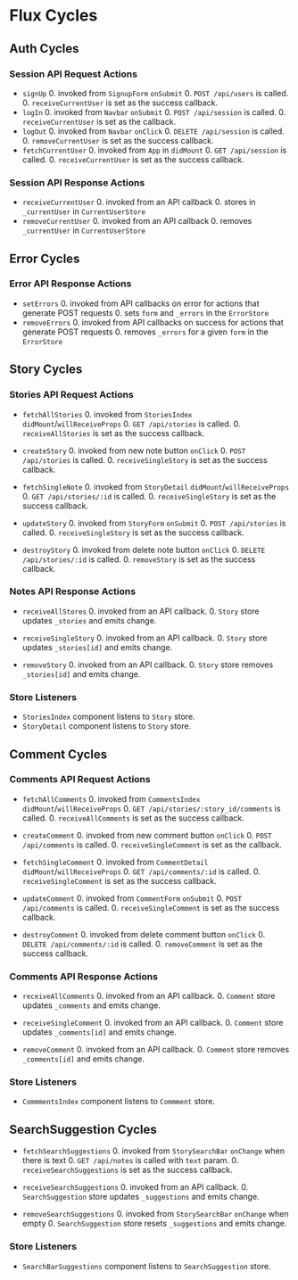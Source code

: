 # Flux Cycles

## Auth Cycles

### Session API Request Actions

* `signUp`
  0. invoked from `SignupForm` `onSubmit`
  0. `POST /api/users` is called.
  0. `receiveCurrentUser` is set as the success callback.
* `logIn`
  0. invoked from `Navbar` `onSubmit`
  0. `POST /api/session` is called.
  0. `receiveCurrentUser` is set as the callback.
* `logOut`
  0. invoked from `Navbar` `onClick`
  0. `DELETE /api/session` is called.
  0. `removeCurrentUser` is set as the success callback.
* `fetchCurrentUser`
  0. invoked from `App` in `didMount`
  0. `GET /api/session` is called.
  0. `receiveCurrentUser` is set as the success callback.

### Session API Response Actions

* `receiveCurrentUser`
  0. invoked from an API callback
  0. stores in `_currentUser` in `CurrentUserStore`
* `removeCurrentUser`
  0. invoked from an API callback
  0. removes `_currentUser` in `CurrentUserStore`

## Error Cycles

### Error API Response Actions
* `setErrors`
  0. invoked from API callbacks on error for actions that generate POST requests
  0. sets `form` and `_errors` in the `ErrorStore`
* `removeErrors`
  0. invoked from API callbacks on success for actions that generate POST requests
  0. removes `_errors` for a given `form` in the `ErrorStore`

## Story Cycles

### Stories API Request Actions

* `fetchAllStories`
  0. invoked from `StoriesIndex` `didMount`/`willReceiveProps`
  0. `GET /api/stories` is called.
  0. `receiveAllStories` is set as the success callback.

* `createStory`
  0. invoked from new note button `onClick`
  0. `POST /api/stories` is called.
  0. `receiveSingleStory` is set as the success callback.

* `fetchSingleNote`
  0. invoked from `StoryDetail` `didMount`/`willReceiveProps`
  0. `GET /api/stories/:id` is called.
  0. `receiveSingleStory` is set as the success callback.

* `updateStory`
  0. invoked from `StoryForm` `onSubmit`
  0. `POST /api/stories` is called.
  0. `receiveSingleStory` is set as the success callback.

* `destroyStory`
  0. invoked from delete note button `onClick`
  0. `DELETE /api/stories/:id` is called.
  0. `removeStory` is set as the success callback.

### Notes API Response Actions

* `receiveAllStores`
  0. invoked from an API callback.
  0. `Story` store updates `_stories` and emits change.

* `receiveSingleStory`
  0. invoked from an API callback.
  0. `Story` store updates `_stories[id]` and emits change.

* `removeStory`
  0. invoked from an API callback.
  0. `Story` store removes `_stories[id]` and emits change.

### Store Listeners

* `StoriesIndex` component listens to `Story` store.
* `StoryDetail` component listens to `Story` store.


## Comment Cycles

### Comments API Request Actions

* `fetchAllComments`
  0. invoked from `CommentsIndex` `didMount`/`willReceiveProps`
  0. `GET /api/stories/:story_id/comments` is called.
  0. `receiveAllComments` is set as the success callback.

* `createComment`
  0. invoked from new comment button `onClick`
  0. `POST /api/comments` is called.
  0. `receiveSingleComment` is set as the callback.

* `fetchSingleComment`
  0. invoked from `CommentDetail` `didMount`/`willReceiveProps`
  0. `GET /api/comments/:id` is called.
  0. `receiveSingleComment` is set as the success callback.

* `updateComment`
  0. invoked from `CommentForm` `onSubmit`
  0. `POST /api/comments` is called.
  0. `receiveSingleComment` is set as the success callback.

* `destroyComment`
  0. invoked from delete comment button `onClick`
  0. `DELETE /api/comments/:id` is called.
  0. `removeComment` is set as the success callback.

### Comments API Response Actions

* `receiveAllComments`
  0. invoked from an API callback.
  0. `Comment` store updates `_comments` and emits change.

* `receiveSingleComment`
  0. invoked from an API callback.
  0. `Comment` store updates `_comments[id]` and emits change.

* `removeComment`
  0. invoked from an API callback.
  0. `Comment` store removes `_comments[id]` and emits change.

### Store Listeners

* `CommmentsIndex` component listens to `Commment` store.


## SearchSuggestion Cycles

* `fetchSearchSuggestions`
  0. invoked from `StorySearchBar` `onChange` when there is text
  0. `GET /api/notes` is called with `text` param.
  0. `receiveSearchSuggestions` is set as the success callback.

* `receiveSearchSuggestions`
  0. invoked from an API callback.
  0. `SearchSuggestion` store updates `_suggestions` and emits change.

* `removeSearchSuggestions`
  0. invoked from `StorySearchBar` `onChange` when empty
  0. `SearchSuggestion` store resets `_suggestions` and emits change.

### Store Listeners

* `SearchBarSuggestions` component listens to `SearchSuggestion` store.
